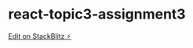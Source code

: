 # react-topic3-assignment3

[Edit on StackBlitz ⚡️](https://stackblitz.com/edit/react-topic3-assignment3)
